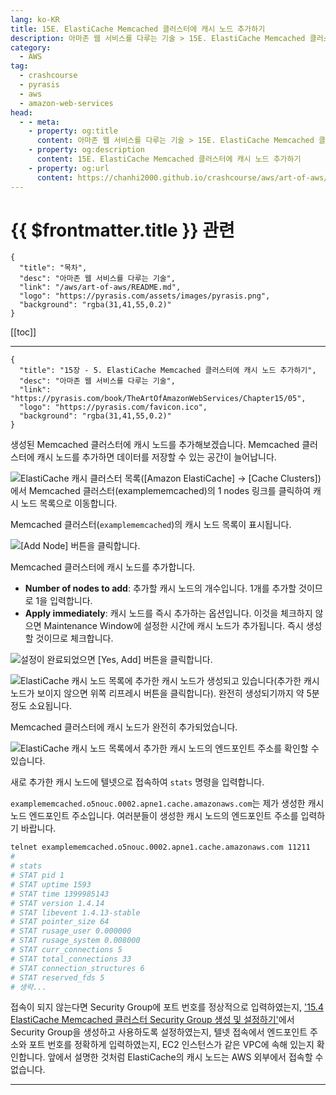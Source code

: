 ```yaml
---
lang: ko-KR
title: 15E. ElastiCache Memcached 클러스터에 캐시 노드 추가하기
description: 아마존 웹 서비스를 다루는 기술 > 15E. ElastiCache Memcached 클러스터에 캐시 노드 추가하기
category:
  - AWS
tag: 
  - crashcourse
  - pyrasis
  - aws 
  - amazon-web-services
head:
  - - meta:
    - property: og:title
      content: 아마존 웹 서비스를 다루는 기술 > 15E. ElastiCache Memcached 클러스터에 캐시 노드 추가하기
    - property: og:description
      content: 15E. ElastiCache Memcached 클러스터에 캐시 노드 추가하기
    - property: og:url
      content: https://chanhi2000.github.io/crashcourse/aws/art-of-aws/15E.html
---
```


# {{ $frontmatter.title }} 관련

```component VPCard
{
  "title": "목차",
  "desc": "아마존 웹 서비스를 다루는 기술",
  "link": "/aws/art-of-aws/README.md",
  "logo": "https://pyrasis.com/assets/images/pyrasis.png",
  "background": "rgba(31,41,55,0.2)"
}
```

[[toc]]

---

```component VPCard
{
  "title": "15장 - 5. ElastiCache Memcached 클러스터에 캐시 노드 추가하기",
  "desc": "아마존 웹 서비스를 다루는 기술",
  "link": "https://pyrasis.com/book/TheArtOfAmazonWebServices/Chapter15/05",
  "logo": "https://pyrasis.com/favicon.ico",
  "background": "rgba(31,41,55,0.2)"
}
```

생성된 Memcached 클러스터에 캐시 노드를 추가해보겠습니다. Memcached 클러스터에 캐시 노드를 추가하면 데이터를 저장할 수 있는 공간이 늘어납니다.

![ElastiCache 캐시 클러스터 목록(<FontIcon icon="iconfont icon-select"/>`[Amazon ElastiCache]` → `[Cache Clusters]`)에서 Memcached 클러스터(`examplememcached`)의 1 nodes 링크를 클릭하여 캐시 노드 목록으로 이동합니다.](https://pyrasis.com/assets/images/TheArtOfAmazonWebServicesChapter15/23_.png)

Memcached 클러스터(`examplememcached`)의 캐시 노드 목록이 표시됩니다.

![<FontIcon icon="iconfont icon-select"/>`[Add Node]` 버튼을 클릭합니다.](https://pyrasis.com/assets/images/TheArtOfAmazonWebServicesChapter15/24_.png)

Memcached 클러스터에 캐시 노드를 추가합니다.

- **Number of nodes to add**: 추가할 캐시 노드의 개수입니다. 1개를 추가할 것이므로 1을 입력합니다.
- **Apply immediately**: 캐시 노드를 즉시 추가하는 옵션입니다. 이것을 체크하지 않으면 Maintenance Window에 설정한 시간에 캐시 노드가 추가됩니다. 즉시 생성할 것이므로 체크합니다.

![설정이 완료되었으면 <FontIcon icon="iconfont icon-select"/>`[Yes, Add]` 버튼을 클릭합니다.](https://pyrasis.com/assets/images/TheArtOfAmazonWebServicesChapter15/25_.png)

![ElastiCache 캐시 노드 목록에 추가한 캐시 노드가 생성되고 있습니다(추가한 캐시 노드가 보이지 않으면 위쪽 리프레시 버튼을 클릭합니다). 완전히 생성되기까지 약 5분 정도 소요됩니다.](https://pyrasis.com/assets/images/TheArtOfAmazonWebServicesChapter15/26_.png)

Memcached 클러스터에 캐시 노드가 완전히 추가되었습니다.

![ElastiCache 캐시 노드 목록에서 추가한 캐시 노드의 엔드포인트 주소를 확인할 수 있습니다.](https://pyrasis.com/assets/images/TheArtOfAmazonWebServicesChapter15/27_.png)

새로 추가한 캐시 노드에 텔넷으로 접속하여 `stats` 명령을 입력합니다.

<FontIcon icon="fas fa-globe"/>`examplememcached.o5nouc.0002.apne1.cache.amazonaws.com`는 제가 생성한 캐시 노드 엔드포인트 주소입니다. 여러분들이 생성한 캐시 노드의 엔드포인트 주소를 입력하기 바랍니다.

```sh
telnet examplememcached.o5nouc.0002.apne1.cache.amazonaws.com 11211
# 
# stats
# STAT pid 1
# STAT uptime 1593
# STAT time 1399985143
# STAT version 1.4.14
# STAT libevent 1.4.13-stable
# STAT pointer_size 64
# STAT rusage_user 0.000000
# STAT rusage_system 0.008000
# STAT curr_connections 5
# STAT total_connections 33
# STAT connection_structures 6
# STAT reserved_fds 5
# 생략...
```

접속이 되지 않는다면 Security Group에 포트 번호를 정상적으로 입력하였는지, ['15.4 ElastiCache Memcached 클러스터 Security Group 생성 및 설정하기'](15D.md)에서 Security Group을 생성하고 사용하도록 설정하였는지, 텔넷 접속에서 엔드포인트 주소와 포트 번호를 정확하게 입력하였는지, EC2 인스턴스가 같은 VPC에 속해 있는지 확인합니다. 앞에서 설명한 것처럼 ElastiCache의 캐시 노드는 AWS 외부에서 접속할 수 없습니다.

---

<TagLinks />